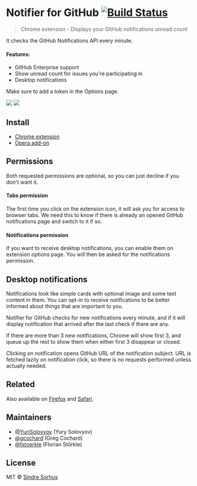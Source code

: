 # Notifier for GitHub [![Build Status](https://travis-ci.org/sindresorhus/notifier-for-github-chrome.svg?branch=master)](https://travis-ci.org/sindresorhus/notifier-for-github-chrome)

> Chrome extension - Displays your GitHub notifications unread count

It checks the GitHub Notifications API every minute.

#### Features:
* GitHub Enterprise support
* Show unread count for issues you're participating in
* Desktop notifications

Make sure to add a token in the Options page.

![](screenshot.png)
![](screenshot-webstore2.png)


## Install

- [Chrome extension](https://chrome.google.com/webstore/detail/notifier-for-github/lmjdlojahmbbcodnpecnjnmlddbkjhnn)
- [Opera add-on](https://addons.opera.com/en/extensions/details/github-notifier/)


## Permissions

Both requested permissions are optional, so you can just decline if you don't want it.

#### Tabs permission

The first time you click on the extension icon, it will ask you for access to browser tabs. We need this to know if there is already an opened GitHub notifications page and switch to it if so.

#### Notifications permission

If you want to receive desktop notifications, you can enable them on extension options page. You will then be asked for the notifications permission.

## Desktop notifications

Notifications look like simple cards with optional image and some text content in them.
You can opt-in to receive notifications to be better informed about things that
are important to you.

Notifier for GitHub checks for new notifications every minute, and if it will display notification that arrived after the last check if there are any.

If there are more than 3 new notifications, Chrome will show first 3, and queue up the rest to
show them when either first 3 disappear or closed.

Clicking on notification opens GitHub URL of the notification subject.
URL is fetched lazily on notification click, so there is no requests performed unless actually needed.

## Related

Also available on [Firefox](https://github.com/sindresorhus/notifier-for-github-firefox) and [Safari](https://github.com/sindresorhus/notifier-for-github-safari).


## Maintainers

- [@YuriSolovyov](https://github.com/YuriSolovyov) (Yury Solovyov)
- [@gcochard](https://github.com/gcochard) (Greg Cochard)
- [@fstoerkle](https://github.com/fstoerkle) (Florian Störkle)


## License

MIT © [Sindre Sorhus](https://sindresorhus.com)
